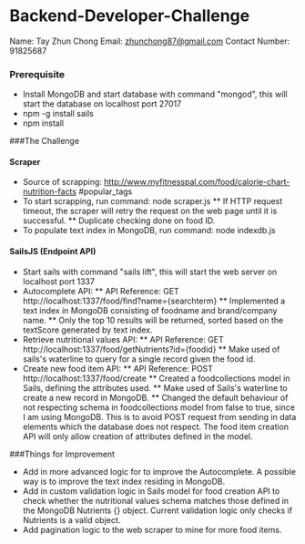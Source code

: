 # Backend-Developer-Challenge
Name: Tay Zhun Chong
Email: zhunchong87@gmail.com
Contact Number: 91825687

### Prerequisite
* Install MongoDB and start database with command "mongod", this will start the database on localhost port 27017
* npm -g install sails
* npm install

###The Challenge
#### Scraper
* Source of scrapping: http://www.myfitnesspal.com/food/calorie-chart-nutrition-facts #popular_tags
* To start scrapping, run command: node scraper.js
** If HTTP request timeout, the scraper will retry the request on the web page until it is successful.
** Duplicate checking done on food ID.
* To populate text index in MongoDB, run command: node indexdb.js

#### SailsJS (Endpoint API)
* Start sails with command "sails lift", this will start the web server on localhost port 1337
* Autocomplete API: 
** API Reference: GET http://localhost:1337/food/find?name={searchterm}
** Implemented a text index in MongoDB consisting of foodname and brand/company name.
** Only the top 10 results will be returned, sorted based on the textScore generated by text index.
* Retrieve nutritional values API:
** API Reference: GET http://localhost:1337/food/getNutrients?id={foodid}
** Make used of sails's waterline to query for a single record given the food id.
* Create new food item API:
** API Reference: POST http://localhost:1337/food/create
** Created a foodcollections model in Sails, defining the attributes used.
** Make used of Sails's waterline to create a new record in MongoDB.
** Changed the default behaviour of not respecting schema in foodcollections model from false to true, since I am using MongoDB. This is to avoid POST request from sending in data elements which the database does not respect. The food item creation API will only allow creation of attributes defined in the model.

###Things for Improvement
* Add in more advanced logic for to improve the Autocomplete. A possible way is to improve the text index residing in MongoDB.
* Add in custom validation logic in Sails model for food creation API to check whether the nutritional values schema matches those defined in the MongoDB Nutrients {} object. Current validation logic only checks if Nutrients is a valid object.
* Add pagination logic to the web scraper to mine for more food items.